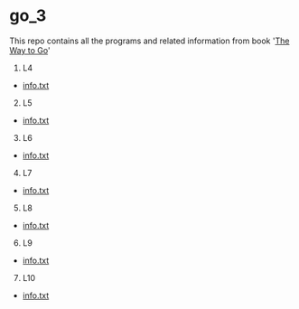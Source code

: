 # go_3
This repo contains all the programs and related information from book '[The Way to Go](https://github.com/rudyredhat/go_3/blob/main/The%20Way%20to%20Go%20OnlyGill.pdf)'
1. L4
  - [info.txt](https://github.com/rudyredhat/go_3/blob/main/L4/info.txt)
2. L5
  - [info.txt](https://github.com/rudyredhat/go_3/blob/main/L5/info.txt)
3. L6
  - [info.txt](https://github.com/rudyredhat/go_3/blob/main/L6/info.txt)
4. L7
  - [info.txt](https://github.com/rudyredhat/go_3/blob/main/L7/info.txt)
5. L8
  - [info.txt](https://github.com/rudyredhat/go_3/blob/main/L8/info.txt)
6. L9
  - [info.txt](https://github.com/rudyredhat/go_3/blob/main/L9/info.txt)
7. L10
  - [info.txt](https://github.com/rudyredhat/go_3/blob/main/L10/info.txt)
